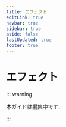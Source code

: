 ```yaml
---
title: エフェクト
editLink: true
navbar: true
sidebar: true
aside: false
lastUpdated: true
footer: true
---
```


# エフェクト

::: warning

本ガイドは編集中です．

:::